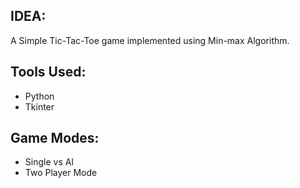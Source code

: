 ## IDEA:
 A Simple Tic-Tac-Toe game implemented using Min-max Algorithm. 
## Tools Used:
- Python
- Tkinter
## Game Modes:
- Single vs AI
- Two Player Mode

